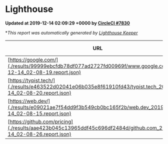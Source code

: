 
# Lighthouse

**Updated at 2019-12-14 02:09:29 +0000 by [CircleCI #7830](https://circleci.com/gh/ItinerisLtd/lighthouse-keeper-example/7830)**

**This report was automatically generated by [Lighthouse Keeper](https://github.com/itinerisltd/lighthouse-keeper)*

| URL | Performance | Accessibility | Best Practices | SEO | PWA | Updated At |
| --- | --- | --- | --- | --- | --- | --- |
| [https://google.com/](./results/99999ebcfdb78df077ad2727fd00969f/www.google.com_2019-12-14_02-08-19.report.json) | 0.94 | 0.86 | 0.93 | 0.83 | 0.56 | 2019-12-14T02:08:19.192Z |
| [https://typist.tech/](./results/e463522d02041e06b035e8f61910fd43/typist.tech_2019-12-14_02-08-20.report.json) | 0.96 | 0.92 | 0.79 | 1 | 0.59 | 2019-12-14T02:08:20.600Z |
| [https://web.dev/](./results/e09021ae7f54dd9f3b549cb0bc165f2b/web.dev_2019-12-14_02-08-15.report.json) | 0.95 | 0.9 | 1 | 1 | 0.93 | 2019-12-14T02:08:15.609Z |
| [https://github.com/pricing](./results/aae423b045c13965ddf45c696df2484d/github.com_2019-12-14_02-08-26.report.json) | 0.83 | 0.93 | 0.93 | 0.9 | 0.56 | 2019-12-14T02:08:26.999Z |
